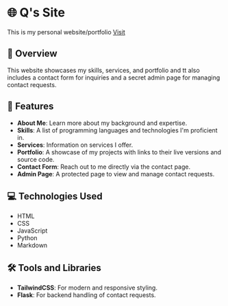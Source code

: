 # 🌐 Q's Site

This is my personal website/portfolio [Visit](http://hijack.network)

## 📖 Overview

This website showcases my skills, services, and portfolio and tt also includes a contact form for inquiries and a secret admin page for managing contact requests.

## 📌 Features

- **About Me**: Learn more about my background and expertise.
- **Skills**: A list of programming languages and technologies I'm proficient in.
- **Services**: Information on services I offer.
- **Portfolio**: A showcase of my projects with links to their live versions and source code.
- **Contact Form**: Reach out to me directly via the contact page.
- **Admin Page**: A protected page to view and manage contact requests.

## 💻 Technologies Used

- HTML
- CSS 
- JavaScript
- Python 
- Markdown

## 🛠️ Tools and Libraries

- **TailwindCSS**: For modern and responsive styling.
- **Flask**: For backend handling of contact requests.

